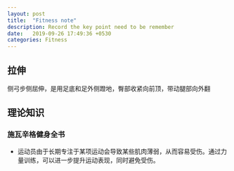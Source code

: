 ```yaml
---
layout: post
title:  "Fitness note"
description: Record the key point need to be remember
date:   2019-09-26 17:49:36 +0530
categories: Fitness
---
```


## 拉伸

侧弓步侧屈伸，是用足底和足外侧蹬地，臀部收紧向前顶，带动腿部向外翻



## 理论知识

### 施瓦辛格健身全书

- 运动员由于长期专注于某项运动会导致某些肌肉薄弱，从而容易受伤。通过力量训练，可以进一步提升运动表现，同时避免受伤。